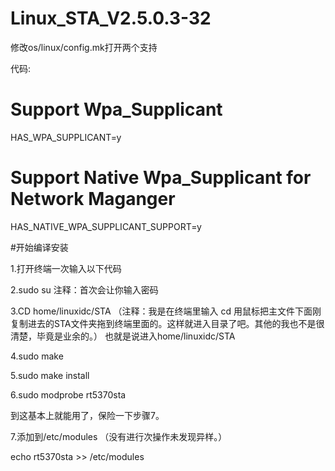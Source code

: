 Linux_STA_V2.5.0.3-32
====================================

修改os/linux/config.mk打开两个支持

代码:

# Support Wpa_Supplicant

HAS_WPA_SUPPLICANT=y

# Support Native Wpa_Supplicant for Network Maganger

HAS_NATIVE_WPA_SUPPLICANT_SUPPORT=y

#开始编译安装

1.打开终端一次输入以下代码

2.sudo su   注释：首次会让你输入密码

3.CD home/linuxidc/STA （注释：我是在终端里输入 cd 用鼠标把主文件下面刚复制进去的STA文件夹拖到终端里面的。这样就进入目录了吧。其他的我也不是很清楚，毕竟是业余的。）  也就是说进入home/linuxidc/STA

4.sudo make

5.sudo make install

6.sudo modprobe rt5370sta

到这基本上就能用了，保险一下步骤7。

7.添加到/etc/modules （没有进行次操作未发现异样。）

echo rt5370sta >> /etc/modules
